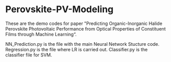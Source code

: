 # Perovskite-PV-Modeling

These are the demo codes for paper  "Predicting Organic-Inorganic Halide Perovskite Photovoltaic Performance from Optical Properties of Constituent Films through Machine Learning“. 

NN_Prediction.py is the file with the main Neural Network Stucture code.
Regression.py is the file where LR is carried out.
Classifier.py is the classifier file for SVM.
